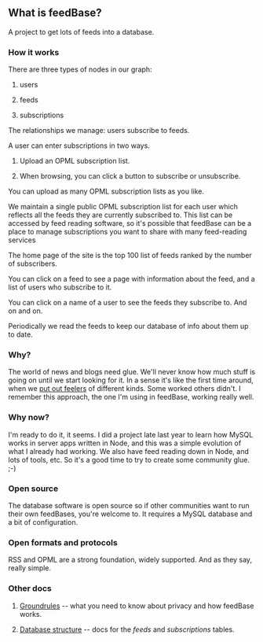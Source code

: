 ## What is feedBase?

A project to get lots of feeds into a database.

### How it works

There are three types of nodes in our graph:

1. users

2. feeds 

3. subscriptions

The relationships we manage: users subscribe to feeds.

A user can enter subscriptions in two ways.

1. Upload an OPML subscription list. 

2. When browsing, you can click a button to subscribe or unsubscribe.

You can upload as many OPML subscription lists as you like.

We maintain a single public OPML subscription list for each user which reflects all the feeds they are currently subscribed to. This list can be accessed by feed reading software, so it's possible that feedBase can be a place to manage subscriptions you want to share with many feed-reading services 

The home page of the site is the top 100 list of feeds ranked by the number of subscribers.

You can click on a feed to see a page with information about the feed, and a list of users who subscribe to it. 

You can click on a name of a user to see the feeds they subscribe to. And on and on.

Periodically we read the feeds to keep our database of info about them up to date. 

### Why?

The world of news and blogs need glue. We'll never know how much stuff is going on until we start looking for it. In a sense it's like the first time around, when we <a href="https://en.wiktionary.org/wiki/put_out_feelers">put out feelers</a> of different kinds. Some worked others didn't. I remember this approach, the one I'm using in feedBase, working really well.

### Why now?

I'm ready to do it, it seems. I did a project late last year to learn how MySQL works in server apps written in Node, and this was a simple evolution of what I already had working.  We also have feed reading down in Node, and lots of tools, etc. So it's a good time to try to create some community glue. ;-)

### Open source

The database software is open source so if other communities want to run their own feedBases, you're welcome to. It requires a MySQL database and a  bit of configuration.

### Open formats and protocols

RSS and OPML are a strong foundation, widely supported. And as they say, really simple. 

### Other docs

1. <a href="https://github.com/scripting/feedbase/blob/master/docs/groundrules.md">Groundrules</a> -- what you need to know about privacy and how feedBase works.

1. <a href="https://github.com/scripting/feedbase/blob/master/docs/database.md">Database structure</a> -- docs for the <i>feeds</i> and <i>subscriptions</i> tables.  

